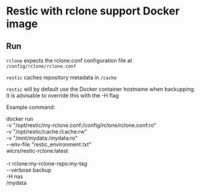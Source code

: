 # Restic with rclone support Docker image

## Run

`rclone` expects the rclone.conf configuration file at `/config/rclone/rclone.conf` 

`restic` caches repository metadata in `/cache`

`restic` will by default use the Docker container hostname when backupping. It is advisable to override this with the -H flag

Example command:

   docker run \
          -v "/opt/restic/my-rclone.conf:/config/rclone/rclone.conf:ro" \
          -v "/opt/restic/cache:/cache:rw" \
          -v "/mnt/mydata:/mydata:ro" \
          --env-file "restic_environment.txt" \
          wlcrs/restic-rclone:latest \
          \
          -r rclone:my-rclone-repo:my-tag \
          --verbose backup \
          -H nas \
          /mydata
       

